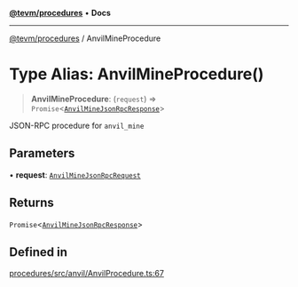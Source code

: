 [**@tevm/procedures**](../README.md) • **Docs**

***

[@tevm/procedures](../globals.md) / AnvilMineProcedure

# Type Alias: AnvilMineProcedure()

> **AnvilMineProcedure**: (`request`) => `Promise`\<[`AnvilMineJsonRpcResponse`](AnvilMineJsonRpcResponse.md)\>

JSON-RPC procedure for `anvil_mine`

## Parameters

• **request**: [`AnvilMineJsonRpcRequest`](AnvilMineJsonRpcRequest.md)

## Returns

`Promise`\<[`AnvilMineJsonRpcResponse`](AnvilMineJsonRpcResponse.md)\>

## Defined in

[procedures/src/anvil/AnvilProcedure.ts:67](https://github.com/evmts/tevm-monorepo/blob/main/packages/procedures/src/anvil/AnvilProcedure.ts#L67)
